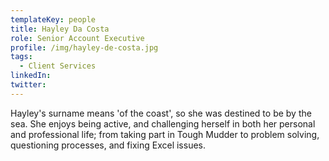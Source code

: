 ```yaml
---
templateKey: people
title: Hayley Da Costa
role: Senior Account Executive
profile: /img/hayley-de-costa.jpg
tags:
  - Client Services
linkedIn: 
twitter: 
---
```


Hayley's surname means 'of the coast', so she was destined to be by the sea. She enjoys being active, and challenging herself in both her personal and professional life; from taking part in Tough Mudder to problem solving, questioning processes, and fixing Excel issues.
